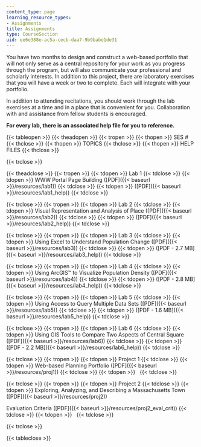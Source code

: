 ```yaml
---
content_type: page
learning_resource_types:
- Assignments
title: Assignments
type: CourseSection
uid: ee6e388e-ac5a-cecb-daa7-9b9babe1de31
---
```


You have two months to design and construct a web-based portfolio that will not only serve as a central repository for your work as you progress through the program, but will also communicate your professional and scholarly interests. In addition to this project, there are laboratory exercises that you will have a week or two to complete. Each will integrate with your portfolio.

In addition to attending recitations, you should work through the lab exercises at a time and in a place that is convenient for you. Collaboration with and assistance from fellow students is encouraged.

**For every lab, there is an associated help file for you to reference.**

{{< tableopen >}}
{{< theadopen >}}
{{< tropen >}}
{{< thopen >}}
SES #
{{< thclose >}}
{{< thopen >}}
TOPICS
{{< thclose >}}
{{< thopen >}}
HELP FILES
{{< thclose >}}

{{< trclose >}}

{{< theadclose >}}
{{< tropen >}}
{{< tdopen >}}
Lab 1
{{< tdclose >}}
{{< tdopen >}}
WWW Portal Page Building ([PDF]({{< baseurl >}}/resources/lab1))
{{< tdclose >}}
{{< tdopen >}}
([PDF]({{< baseurl >}}/resources/lab1_help))
{{< tdclose >}}

{{< trclose >}}
{{< tropen >}}
{{< tdopen >}}
Lab 2
{{< tdclose >}}
{{< tdopen >}}
Visual Representation and Analysis of Place ([PDF]({{< baseurl >}}/resources/lab2))
{{< tdclose >}}
{{< tdopen >}}
([PDF]({{< baseurl >}}/resources/lab2_help))
{{< tdclose >}}

{{< trclose >}}
{{< tropen >}}
{{< tdopen >}}
Lab 3
{{< tdclose >}}
{{< tdopen >}}
Using Excel to Understand Population Change ([PDF]({{< baseurl >}}/resources/lab3))
{{< tdclose >}}
{{< tdopen >}}
([PDF - 2.7 MB]({{< baseurl >}}/resources/lab3_help))
{{< tdclose >}}

{{< trclose >}}
{{< tropen >}}
{{< tdopen >}}
Lab 4
{{< tdclose >}}
{{< tdopen >}}
Using ArcGIS™ to Visualize Population Density ([PDF]({{< baseurl >}}/resources/lab4))
{{< tdclose >}}
{{< tdopen >}}
([PDF - 2.8 MB]({{< baseurl >}}/resources/lab4_help))
{{< tdclose >}}

{{< trclose >}}
{{< tropen >}}
{{< tdopen >}}
Lab 5
{{< tdclose >}}
{{< tdopen >}}
Using Access to Query Multiple Data Sets ([PDF]({{< baseurl >}}/resources/lab5))
{{< tdclose >}}
{{< tdopen >}}
([PDF - 1.6 MB]({{< baseurl >}}/resources/lab5_help))
{{< tdclose >}}

{{< trclose >}}
{{< tropen >}}
{{< tdopen >}}
Lab 6
{{< tdclose >}}
{{< tdopen >}}
Using GIS Tools to Compare Two Aspects of Central Square ([PDF]({{< baseurl >}}/resources/lab6))
{{< tdclose >}}
{{< tdopen >}}
([PDF - 2.2 MB]({{< baseurl >}}/resources/lab6_help))
{{< tdclose >}}

{{< trclose >}}
{{< tropen >}}
{{< tdopen >}}
Project 1
{{< tdclose >}}
{{< tdopen >}}
Web-based Planning Portfolio ([PDF]({{< baseurl >}}/resources/proj1))
{{< tdclose >}}
{{< tdopen >}}
 
{{< tdclose >}}

{{< trclose >}}
{{< tropen >}}
{{< tdopen >}}
Project 2
{{< tdclose >}}
{{< tdopen >}}
Exploring, Analyzing, and Describing a Massachusetts Town ([PDF]({{< baseurl >}}/resources/proj2))  
  
Evaluation Criteria ([PDF]({{< baseurl >}}/resources/proj2_eval_crit))
{{< tdclose >}}
{{< tdopen >}}
 
{{< tdclose >}}

{{< trclose >}}

{{< tableclose >}}